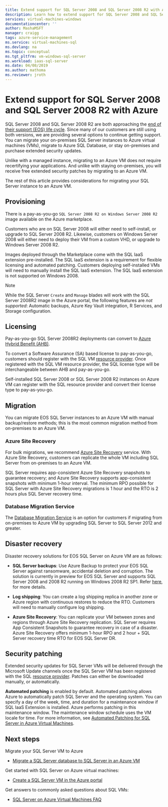 ```yaml
---
title: Extend support for SQL Server 2008 and SQL Server 2008 R2 with Azure
description: Learn how to extend support for SQL Server 2008 and SQL Server 2008 R2 by migrating your SQL Server instance to Azure, or purchasing extended support to keep instances on-premises. 
services: virtual-machines-windows
documentationcenter: ''
author: MashaMSFT
manager: craigg
tags: azure-service-management
ms.service: virtual-machines-sql
ms.devlang: na
ms.topic: conceptual
ms.tgt_pltfrm: vm-windows-sql-server
ms.workload: iaas-sql-server
ms.date: 04/08/2019
ms.author: mathoma
ms.reviewer: jroth
---
```

# Extend support for SQL Server 2008 and SQL Server 2008 R2 with Azure

SQL Server 2008 and SQL Server 2008 R2 are both approaching the [end of their support (EOS) life cycle](https://www.microsoft.com/sql-server/sql-server-2008). Since many of our customers are still using both versions, we are providing several options to continue getting support. You can migrate your on-premises SQL Server instances to Azure virtual machines (VMs), migrate to Azure SQL Database, or stay on-premises and purchase extended security updates.

Unlike with a managed instance, migrating to an Azure VM does not require recertifying your applications. And unlike with staying on-premises, you will receive free extended security patches by migrating to an Azure VM. 

The rest of this article provides considerations for migrating your SQL Server instance to an Azure VM. 

## Provisioning 

There is a pay-as-you-go `SQL Server 2008 R2 on Windows Server 2008 R2` image available on the Azure marketplace. 

Customers who are on SQL Server 2008 will either need to self-install, or upgrade to SQL Server 2008 R2. Likewise, customers on Windows Server 2008 will either need to deploy their VM from a custom VHD, or upgrade to Windows Server 2008 R2. 

Images deployed through the Marketplace come with the SQL IaaS extension pre-installed. The SQL IaaS extension is a requirement for flexible licensing and automated patching. Customers deploying self-installed VMs will need to manually install the SQL IaaS extension. The SQL IaaS extension is not supported on Windows 2008. 

  > [!NOTE]
  > While the SQL Server `Create` and `Manage` blades will work with the SQL Server 2008R2 image in the Azure portal, the following features are _not supported_: Automatic backups, Azure Key Vault integration, R Services, and Storage configuration.

## Licensing
Pay-as-you-go SQL Server 2008R2 deployments can convert to [Azure Hybrid Benefit (AHB)](https://azure.microsoft.com/pricing/hybrid-benefit/).

To convert a Software Assurance (SA) based license to pay-as-you-go, customers should register with the SQL VM [resource provider](virtual-machines-windows-sql-ahb.md#register-sql-server-vm-with-sql-resource-provider). Once registered with the SQL VM resource provider, the SQL license type will be interchangeable between AHB and pay-as-you-go. 

Self-installed SQL Server 2008 or SQL Server 2008 R2 instances on Azure VM can register with the SQL resource provider and convert their license type to pay-as-you-go.

## Migration
You can migrate EOS SQL Server instances to an Azure VM with manual backup/restore methods; this is the most common migration method from on-premises to an Azure VM.

### Azure Site Recovery

For bulk migrations, we recommend [Azure Site Recovery](/azure/site-recovery/site-recovery-overview) service. With Azure Site Recovery, customers can replicate the whole VM including SQL Server from on-premises to an Azure VM.

SQL Server requires app-consistent Azure Site Recovery snapshots to guarantee recovery; and Azure Site Recovery supports app-consistent snapshots with minimum 1-hour interval. The minimum RPO possible for SQL Server with Azure Site Recovery migrations is 1 hour and the RTO is 2 hours plus SQL Server recovery time.

### Database Migration Service

The [Database Migration Service](/azure/dms/dms-overview) is an option for customers if migrating from on-premises to Azure VM by upgrading SQL Server to  SQL Server 2012 and greater.

## Disaster recovery

Disaster recovery solutions for EOS SQL Server on Azure VM are as follows:

- **SQL Server backups**: Use Azure Backup to protect your EOS SQL Server against ransomware, accidental deletion and corruption. The solution is currently in preview for EOS SQL Server and supports SQL Server 2008 and 2008 R2 running on Windows 2008 R2 SP1. 
Refer [here](https://docs.microsoft.com/azure/backup/backup-azure-sql-database#support-for-sql-server-2008-and-sql-server-2008-r2), for more details.

- **Log shipping**: You can create a log shipping replica in another zone or Azure region with continuous restores to reduce the RTO. Customers will need to manually configure log shipping.
- **Azure Site Recovery**: You can replicate your VM between zones and regions through Azure Site Recovery replication. SQL Server requires App Consistent Snapshots to guarantee recovery in case of a disaster. Azure Site Recovery offers minimum 1-hour RPO and 2 hour + SQL Server recovery time RTO for EOS SQL Server DR.

## Security patching
Extended security updates for SQL Server VMs will be delivered through the Microsoft Update channels once the SQL Server VM has been registered with the SQL [resource provider](virtual-machines-windows-sql-ahb.md#register-sql-server-vm-with-sql-resource-provider). Patches can either be downloaded manually, or automatically. 

**Automated patching** is enabled by default. Automated patching allows Azure to automatically patch SQL Server and the operating system. You can specify a day of the week, time, and duration for a maintenance window if SQL IaaS Extension is installed. Azure performs patching in this maintenance window. The maintenance window schedule uses the VM locale for time.  For more information, see [Automated Patching for SQL Server in Azure Virtual Machines](virtual-machines-windows-sql-automated-patching.md).


## Next steps

Migrate your SQL Server VM to Azure

* [Migrate a SQL Server database to SQL Server in an Azure VM](virtual-machines-windows-migrate-sql.md)

Get started with SQL Server on Azure virtual machines:

* [Create a SQL Server VM in the Azure portal](quickstart-sql-vm-create-portal.md)

Get answers to commonly asked questions about SQL VMs:

* [SQL Server on Azure Virtual Machines FAQ](virtual-machines-windows-sql-server-iaas-faq.md)
